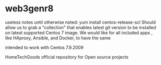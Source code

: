 # web3genr8

useless notes until otherwise noted:
yum install centos-release-scl
Should allow us to grab a "collection" that enables latest git version to be installed on latest supported Centos 7 image.
We would like for all included apps , like HAproxy, Ansible, and Docker, to have the same


intended to work with Centos  7.9.2009

HomeTechGoods official repository for Open source projects
